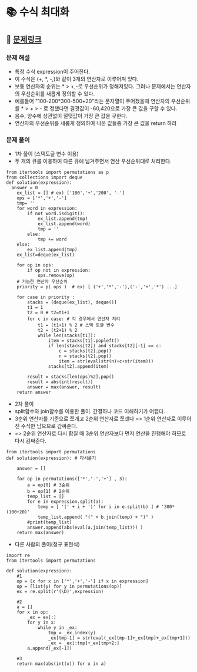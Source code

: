 
# 📚 수식 최대화

## 📌 [문제링크](https://school.programmers.co.kr/learn/courses/30/lessons/67257)

### 문제 해설

- 특정 수식 expression이 주어진다.
- 이 수식은 (+, \*, -,)와 같이 3개의 연산자로 이루어져 있다.
- 보통 연산자의 순위는 \* > +,-로 우선순위가 정해져있다. 그러나 문제에서는 연산자의 우선순위를 새롭게 정의할 수 있다.
- 예를들어 "100-200\*300-500+20"라는 문자열이 주어졌을때 연산자의 우선순위를 * > + > - 로 정했다면 결괏값이 -60,420으로 가장 큰 값을 구할 수 있다.
- 음수, 양수에 상관없이 절댓값이 가장 큰 값을 구한다.
- 연산자의 우선순위를 새롭게 정의하여 나온 값들중 가장 큰 값을 return 하라
 
### 문제 풀이

- 1차 풀이 (스택토글 변수 이용)
- 두 개의 큐를 이용하여 다른 큐에 넘겨주면서 연산 우선순위대로  처리한다.
```
from itertools import permutations as p
from collections import deque
def solution(expression):
  answer = 0
    ex_list = [] # ex) ['100','+','200', '-']
    ops = ['*','+','-']
    tmp= ''
    for word in expression:
        if not word.isdigit():
            ex_list.append(tmp)
            ex_list.append(word)
            tmp = ''
        else:
            tmp += word
    else:
        ex_list.append(tmp)
    ex_list=deque(ex_list)
    
    for op in ops:
        if op not in expression:
            ops.remove(op)
    # 가능한 연산자 우선순위
    priority = p( ops )  # ex) [ ('+','*','-'),('-','+','*') ...]
    
    for case in priority :
        stacks = [deque(ex_list), deque()]
        t1 = 1
        t2 = 0 # t2=t1+1
        for c in case: # 각 경우에서 연산자 처리
            t1 = (t1+1) % 2 # 스택 토글 변수
            t2 = (t2+1) % 2
            while len(stacks[t1]):
                item = stacks[t1].popleft()
                if len(stacks[t2]) and stacks[t2][-1] == c:
                    c = stacks[t2].pop()
                    n = stacks[t2].pop()
                    item = str(eval(str(n)+c+str(item)))
                stacks[t2].append(item)
        
        result = stacks[len(ops)%2].pop()
        result = abs(int(result))
        answer = max(answer, result)
    return answer
```

- 2차 풀이
- split함수와 join함수를 이용한 풀이. 간결하나 코드 이해하기가 어렵다.
- 3순위 연산자를 기준으로 쪼개고 2순위 연산자로 쪼갠다 => 1순위 연산자로 이루어진 수식만 남으므로 감싸준다.  
- => 2순위 연산자로 다시 합칠 때 3순위 연산자보다 먼저 연산을 진행해야 하므로 다시 감싸준다. 

```
from itertools import permutations
def solution(expression): # 다시풀기

    answer = []
    
    for op in permutations(['*','-','+'] , 3):
        a = op[0] # 3순위
        b = op[1] # 2순위
        temp_list = []
        for e in expression.split(a):
            temp = [ '(' + i + ')' for i in e.split(b) ] # '300*(100+20)'
            temp_list.append( "(" + b.join(temp) + ")" )
        #print(temp_list)
        answer.append(abs(eval(a.join(temp_list))) )
    return max(answer)
```


- 다른 사람의 풀이(정규 표현식)

```
import re
from itertools import permutations

def solution(expression):
    #1
    op = [x for x in ['*','+','-'] if x in expression]
    op = [list(y) for y in permutations(op)]
    ex = re.split(r'(\D)',expression)

    #2
    a = []
    for x in op:
        _ex = ex[:]
        for y in x:
            while y in _ex:
                tmp = _ex.index(y)
                _ex[tmp-1] = str(eval(_ex[tmp-1]+_ex[tmp]+_ex[tmp+1]))
                _ex = _ex[:tmp]+_ex[tmp+2:]
        a.append(_ex[-1])

    #3
    return max(abs(int(x)) for x in a)
```
